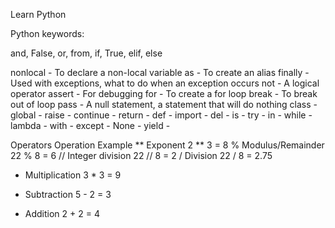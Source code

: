 Learn Python

Python keywords:

and, False, or, from, if, True, elif, else

nonlocal - To declare a non-local variable
as - To create an alias
finally - Used with exceptions, what to do when an exception occurs
not - A logical operator
assert - For debugging
for - To create a for loop
break - To break out of  loop
pass -  A null statement, a statement that will do nothing
class - 
global - 
raise - 
continue - 
return - 
def - 
import - 
del - 
is - 
try - 
in - 
while - 
lambda - 
with - 
except - 
None - 
yield - 

Operators	Operation	Example
**	Exponent	2 ** 3 = 8
%	Modulus/Remainder	22 % 8 = 6
//	Integer division	22 // 8 = 2
/	Division	22 / 8 = 2.75
*	Multiplication	3 * 3 = 9
-	Subtraction	5 - 2 = 3
+	Addition	2 + 2 = 4
